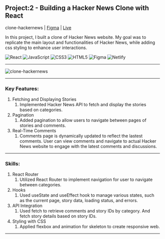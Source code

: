 ## Project:2 - Building a Hacker News Clone with React

clone-hackernews | [Figma](https://www.figma.com/file/XARrsdqScnFAbIy6mqT3gf/Gyuli-Kim---clone-HackerNews?type=design&node-id=10672-3&mode=design&t=n0hevOL8O03GnXu5-0) | [Live](https://gyulizoeykimwork.com/)

In this project, I built a clone of Hacker News website. My goal was to replicate the main layout and functionalities of Hacker News, while adding css styling to enhance user interactions.

![React](https://img.shields.io/badge/react-%2320232a.svg?style=for-the-badge&logo=react&logoColor=%2361DAFB)
![JavaScript](https://img.shields.io/badge/javascript-%23323330.svg?style=for-the-badge&logo=javascript&logoColor=%23F7DF1E)
![CSS3](https://img.shields.io/badge/css3-%231572B6.svg?style=for-the-badge&logo=css3&logoColor=white)
![HTML5](https://img.shields.io/badge/html5-%23E34F26.svg?style=for-the-badge&logo=html5&logoColor=white)
![Figma](https://img.shields.io/badge/figma-%23F24E1E.svg?style=for-the-badge&logo=figma&logoColor=white)
![Netlify](https://img.shields.io/badge/netlify-%23000000.svg?style=for-the-badge&logo=netlify&logoColor=#00C7B7)

---

![clone-hackernews](https://github.com/gyuli-zoeykim/clone-hackernews/assets/111097580/94afa604-822a-4c75-b16b-8bce08881705)


---

### Key Features:

1. Fetching and Displaying Stories
   1. Implemented Hacker News API to fetch and display the stories based on categories.
1. Pagination
   1. Added pagination to allow users to navigate between pages of stories and comments.
1. Real-Time Comments
   1. Comments page is dynamically updated to reflect the lastest comments. User can view comments and navigate to actual Hacker News website to engage with the latest comments and discussions.

---

### Skills:

1. React Router
   1. Utilized React Router to implement navigation for user to navigate between categories.
1. Hooks
   1. Used useState and useEffect hook to manage various states, such as the current page, story data, loading status, and errors.
1. API Integration
   1. Used fetch to retrieve comments and story IDs by category. And fetch story details based on story IDs.
1. Styling with CSS
   1. Applied flexbox and animation for skeleton to create responsive web.

---
